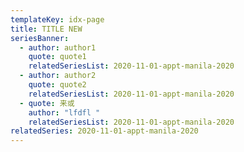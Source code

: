 ```yaml
---
templateKey: idx-page
title: TITLE NEW
seriesBanner:
  - author: author1
    quote: quote1
    relatedSeriesList: 2020-11-01-appt-manila-2020
  - author: author2
    quote: quote2
    relatedSeriesList: 2020-11-01-appt-manila-2020
  - quote: 来或
    author: "lfdfl "
    relatedSeriesList: 2020-11-01-appt-manila-2020
relatedSeries: 2020-11-01-appt-manila-2020
---
```

